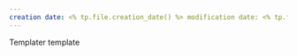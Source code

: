 ```yaml
---
creation date: <% tp.file.creation_date() %> modification date: <% tp.file.last_modified_date("dddd Do MMMM YYYY HH:mm:ss") %>
---
```


Templater template